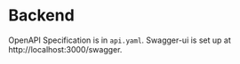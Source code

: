 # Backend

OpenAPI Specification is in `api.yaml`. Swagger-ui is set up at http://localhost:3000/swagger.
